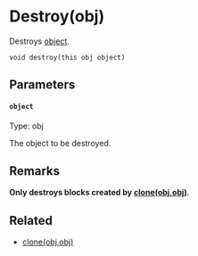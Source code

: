 # Destroy(obj)

Destroys [object](#object).

```
void destroy(this obj object)
```

## Parameters

#### `object`
Type: obj

The object to be destroyed.

## Remarks

**Only destroys blocks created by [clone(obj,obj)](/MdDocs/Functions/Objects/Clone.md)**.

## Related

 - [clone(obj,obj)](/MdDocs/Functions/Objects/Clone.md)

